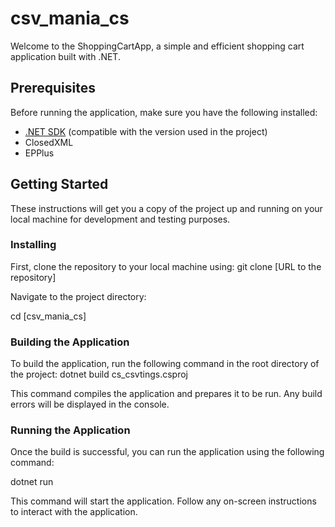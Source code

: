 # csv_mania_cs
Welcome to the ShoppingCartApp, a simple and efficient shopping cart application built with .NET.

## Prerequisites

Before running the application, make sure you have the following installed:
- [.NET SDK](https://dotnet.microsoft.com/download) (compatible with the version used in the project)
- ClosedXML
- EPPlus

## Getting Started

These instructions will get you a copy of the project up and running on your local machine for development and testing purposes.

### Installing

First, clone the repository to your local machine using:
git clone [URL to the repository]


Navigate to the project directory:

cd [csv_mania_cs]


### Building the Application

To build the application, run the following command in the root directory of the project:
dotnet build cs_csvtings.csproj


This command compiles the application and prepares it to be run. Any build errors will be displayed in the console.

### Running the Application

Once the build is successful, you can run the application using the following command:

dotnet run

This command will start the application. Follow any on-screen instructions to interact with the application.

